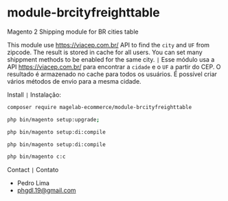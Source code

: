 # module-brcityfreighttable
Magento 2 Shipping module for BR cities table

This module use https://viacep.com.br/ API to find the `city` and `UF` from zipcode. The result is stored in cache for all users. You can set many shippment methods to be enabled for the same city. `|` Esse módulo usa a API https://viacep.com.br/ para encontrar a `cidade` e o `UF` a partir do CEP. O resultado é armazenado no cache para todos os usuários. É possível criar vários métodos de envio para a mesma cidade.

Install `|` Instalação:

```bash
composer require magelab-ecommerce/module-brcityfreighttable
```

```bash
php bin/magento setup:upgrade;
```

```bash
php bin/magento setup:di:compile
```

```bash
php bin/magento setup:di:compile
```

```bash
php bin/magento c:c
```




Contact `|` Contato
- Pedro Lima
- phgdl.19@gmail.com
